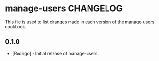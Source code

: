 manage-users CHANGELOG
======================

This file is used to list changes made in each version of the manage-users cookbook.

0.1.0
-----
- [Rodrigo] - Initial release of manage-users.